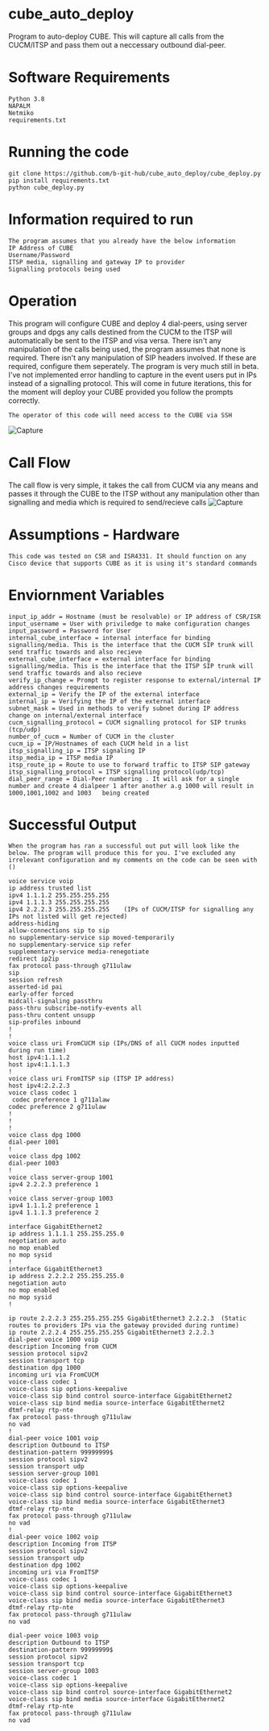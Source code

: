 # cube_auto_deploy
Program to auto-deploy CUBE. This will capture all calls from the CUCM/ITSP and pass them out a neccessary outbound dial-peer.

# Software Requirements
    Python 3.8
    NAPALM
    Netmiko
    requirements.txt 

# Running the code
    git clone https://github.com/b-git-hub/cube_auto_deploy/cube_deploy.py
    pip install requirements.txt 
    python cube_deploy.py

# Information required to run
    The program assumes that you already have the below information 
    IP Address of CUBE
    Username/Password
    ITSP media, signalling and gateway IP to provider
    Signalling protocols being used
    
# Operation
This program will configure CUBE and deploy 4 dial-peers, using server groups and dpgs any calls destined from the CUCM to the ITSP will automatically be sent to the ITSP and visa versa.
There isn't any manipulation of the calls being used, the program assumes that none is required.
There isn't any manipulation of SIP headers involved. If these are required, configure them seperately. 
The program is very much still in beta. I've not implemented error handling to capture in the event users put in IPs instead of a signalling protocol.
This will come in future iterations, this for the moment will deploy your CUBE provided you follow the prompts correctly.

    The operator of this code will need access to the CUBE via SSH
![Capture](https://user-images.githubusercontent.com/68473827/98389089-80c59300-204b-11eb-90a4-11e0396d3d94.JPG)
    
    
# Call Flow
The call flow is very simple, it takes the call from CUCM via any means and passes it through the CUBE to the ITSP without any manipulation other than signalling and media which is required to send/recieve calls
![Capture](https://user-images.githubusercontent.com/68473827/98388699-fed56a00-204a-11eb-94f2-9695e7230427.JPG)

    
# Assumptions - Hardware 
    This code was tested on CSR and ISR4331. It should function on any Cisco device that supports CUBE as it is using it's standard commands
# Enviornment Variables
    input_ip_addr = Hostname (must be resolvable) or IP address of CSR/ISR
    input_username = User with priviledge to make configuration changes
    input_password = Password for User
    internal_cube_interface = internal interface for binding signalling/media. This is the interface that the CUCM SIP trunk will send traffic towards and also recieve
    external_cube_interface = external interface for binding signalling/media. This is the interface that the ITSP SIP trunk will send traffic towards and also recieve
    verify_ip_change = Prompt to register response to external/internal IP address changes requirements
    external_ip = Verify the IP of the external interface
    internal_ip = Verifying the IP of the external interface
    subnet_mask = Used in methods to verify subnet during IP address change on internal/external interface
    cucm_signalling_protocol = CUCM signalling protocol for SIP trunks (tcp/udp)
    number_of_cucm = Number of CUCM in the cluster
    cucm_ip = IP/Hostnames of each CUCM held in a list
    itsp_signalling_ip = ITSP signaling IP
    itsp_media_ip = ITSP media IP
    itsp_route_ip = Route to use to forward traffic to ITSP SIP gateway
    itsp_signalling_protocol = ITSP signalling protocol(udp/tcp)
    dial_peer_range = Dial-Peer numbering . It will ask for a single number and create 4 dialpeer 1 after another a.g 1000 will result in 1000,1001,1002 and 1003   being created 

# Successful Output
    When the program has ran a successful out put will look like the below. The program will produce this for you. I've excluded any irrelevant configuration and my comments on the code can be seen with ()

    voice service voip
    ip address trusted list
    ipv4 1.1.1.2 255.255.255.255
    ipv4 1.1.1.3 255.255.255.255
    ipv4 2.2.2.3 255.255.255.255    (IPs of CUCM/ITSP for signalling any IPs not listed will get rejected)
    address-hiding
    allow-connections sip to sip
    no supplementary-service sip moved-temporarily
    no supplementary-service sip refer
    supplementary-service media-renegotiate
    redirect ip2ip
    fax protocol pass-through g711ulaw
    sip
    session refresh
    asserted-id pai
    early-offer forced
    midcall-signaling passthru
    pass-thru subscribe-notify-events all
    pass-thru content unsupp
    sip-profiles inbound
    !
    !
    voice class uri FromCUCM sip (IPs/DNS of all CUCM nodes inputted during run time)
    host ipv4:1.1.1.2
    host ipv4:1.1.1.3
    !
    voice class uri FromITSP sip (ITSP IP address)
    host ipv4:2.2.2.3
    voice class codec 1
     codec preference 1 g711alaw
    codec preference 2 g711ulaw
    !
    !
    !
    voice class dpg 1000
    dial-peer 1001
    !
    voice class dpg 1002
    dial-peer 1003
    !
    voice class server-group 1001
    ipv4 2.2.2.3 preference 1
    !
    voice class server-group 1003
    ipv4 1.1.1.2 preference 1
    ipv4 1.1.1.3 preference 2

    interface GigabitEthernet2
    ip address 1.1.1.1 255.255.255.0
    negotiation auto
    no mop enabled
    no mop sysid
    !
    interface GigabitEthernet3
    ip address 2.2.2.2 255.255.255.0
    negotiation auto
    no mop enabled
    no mop sysid
    !

    ip route 2.2.2.3 255.255.255.255 GigabitEthernet3 2.2.2.3  (Static routes to providers IPs via the gateway provided during runtime)
    ip route 2.2.2.4 255.255.255.255 GigabitEthernet3 2.2.2.3
    dial-peer voice 1000 voip
    description Incoming from CUCM
    session protocol sipv2
    session transport tcp
    destination dpg 1000
    incoming uri via FromCUCM
    voice-class codec 1  
    voice-class sip options-keepalive
    voice-class sip bind control source-interface GigabitEthernet2
    voice-class sip bind media source-interface GigabitEthernet2
    dtmf-relay rtp-nte
    fax protocol pass-through g711ulaw
    no vad
    !
    dial-peer voice 1001 voip
    description Outbound to ITSP
    destination-pattern 99999999$
    session protocol sipv2
    session transport udp
    session server-group 1001
    voice-class codec 1  
    voice-class sip options-keepalive
    voice-class sip bind control source-interface GigabitEthernet3
    voice-class sip bind media source-interface GigabitEthernet3
    dtmf-relay rtp-nte
    fax protocol pass-through g711ulaw
    no vad
    !
    dial-peer voice 1002 voip
    description Incoming from ITSP
    session protocol sipv2
    session transport udp
    destination dpg 1002
    incoming uri via FromITSP
    voice-class codec 1  
    voice-class sip options-keepalive
    voice-class sip bind control source-interface GigabitEthernet3
    voice-class sip bind media source-interface GigabitEthernet3
    dtmf-relay rtp-nte
    fax protocol pass-through g711ulaw
    no vad

    dial-peer voice 1003 voip
    description Outbound to ITSP
    destination-pattern 99999999$
    session protocol sipv2
    session transport tcp
    session server-group 1003
    voice-class codec 1  
    voice-class sip options-keepalive
    voice-class sip bind control source-interface GigabitEthernet2
    voice-class sip bind media source-interface GigabitEthernet2
    dtmf-relay rtp-nte
    fax protocol pass-through g711ulaw
    no vad

